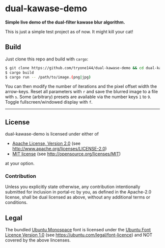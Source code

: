 dual-kawase-demo
================

**Simple live demo of the dual-filter kawase blur algorithm.**

This is just a simple test project as of now. It might kill your cat!

## Build

Just clone this repo and build with `cargo`:

```sh
$ git clone https://github.com/tryone144/dual-kawase-demo && cd dual-kawase-demo
$ cargo build
$ cargo run -- /path/to/image.(png|jpg)
```

You can then modify the number of iterations and the pixel offset width the arrow-keys.
Reset all parameters with `r` and save the blurred image to a file with `s`.
Some (arbitrary) presets are available via the number keys `1` to `9`.
Toggle fullscreen/windowed display with `f`.

---

## License

dual-kawase-demo is licensed under either of

* [Apache License, Version 2.0](./LICENSE-APACHE) (see http://www.apache.org/licenses/LICENSE-2.0)
* [MIT license](./LICENSE-MIT) (see http://opensource.org/licenses/MIT)

at your option.

### Contribution

Unless you explicitly state otherwise, any contribution intentionally submitted for inclusion in portal-rc by you, as defined in the Apache-2.0 license, shall be dual licensed as above, without any additional terms or conditions.

## Legal

The bundled [Ubuntu Monospace](./assets/UbuntuMono-R.ttf) font is licensed under the [Ubuntu Font Licence Version 1.0](./assets/ubuntu-font-license-1.0.txt) (see https://ubuntu.com/legal/font-licence) and NOT covered by the above lincenses.
